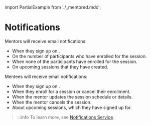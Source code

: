 import PartialExample from './_mentored.mdx';

# Notifications

Mentors will receive email notifications:

* When they sign up on <PartialExample mentored />.
* On the number of participants who have enrolled for the session.
* When none of the participants have enrolled for the session.
* On upcoming sessions that they have created.

Mentees will receive email notifications:

* When they sign up on <PartialExample mentored />.
* When they enroll for a session or cancel their enrollment.
* When the mentor updates the session schedule or details.
* When the mentor cancels the session.
* About upcoming sessions, which they have signed up for.

>:::info
>To learn more, see [Notifications Service](https://elevate-apis.shikshalokam.org/notification/api-doc).







